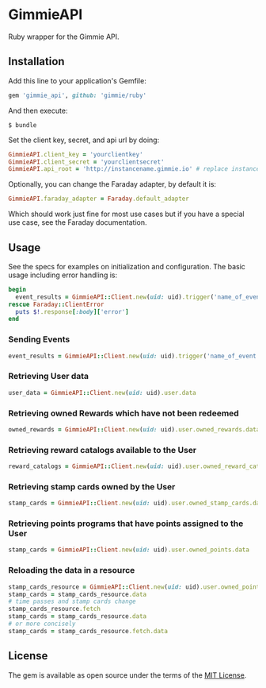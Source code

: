 # GimmieAPI

Ruby wrapper for the Gimmie API.

## Installation

Add this line to your application's Gemfile:

```ruby
gem 'gimmie_api', github: 'gimmie/ruby'
```

And then execute:

    $ bundle

Set the client key, secret, and api url by doing:

```ruby
GimmieAPI.client_key = 'yourclientkey'
GimmieAPI.client_secret = 'yourclientsecret'
GimmieAPI.api_root = 'http://instancename.gimmie.io' # replace instancename with your instance name
```

Optionally, you can change the Faraday adapter, by default it is:

```ruby
GimmieAPI.faraday_adapter = Faraday.default_adapter
```

Which should work just fine for most use cases but if you have a special use case, see the Faraday documentation.

## Usage

See the specs for examples on initialization and configuration. The basic usage including error handling is:

```ruby
begin
  event_results = GimmieAPI::Client.new(uid: uid).trigger('name_of_event', {'user_property_name' => 'user_property_value'})
rescue Faraday::ClientError
  puts $!.response[:body]['error']
end
```

### Sending Events

```ruby
event_results = GimmieAPI::Client.new(uid: uid).trigger('name_of_event', {'user_property_name' => 'user_property_value'})
```

### Retrieving User data

```ruby
user_data = GimmieAPI::Client.new(uid: uid).user.data
```

### Retrieving owned Rewards which have not been redeemed

```ruby
owned_rewards = GimmieAPI::Client.new(uid: uid).user.owned_rewards.data
```

### Retrieving reward catalogs available to the User

```ruby
reward_catalogs = GimmieAPI::Client.new(uid: uid).user.owned_reward_catalogs.data
```

### Retrieving stamp cards owned by the User

```ruby
stamp_cards = GimmieAPI::Client.new(uid: uid).user.owned_stamp_cards.data
```

### Retrieving points programs that have points assigned to the User

```ruby
stamp_cards = GimmieAPI::Client.new(uid: uid).user.owned_points.data
```

### Reloading the data in a resource

```ruby
stamp_cards_resource = GimmieAPI::Client.new(uid: uid).user.owned_points
stamp_cards = stamp_cards_resource.data
# time passes and stamp cards change
stamp_cards_resource.fetch
stamp_cards = stamp_cards_resource.data
# or more concisely
stamp_cards = stamp_cards_resource.fetch.data
```


## License

The gem is available as open source under the terms of the [MIT License](http://opensource.org/licenses/MIT).

